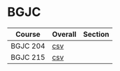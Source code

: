 # BGJC

| Course | Overall | Section |
| ------ | ------- | ------- |
| BGJC 204 | [csv](https://github.com/UCSD-Historical-Enrollment-Data/2024Spring/blob/main/overall/BGJC%20204.csv) |  |
| BGJC 215 | [csv](https://github.com/UCSD-Historical-Enrollment-Data/2024Spring/blob/main/overall/BGJC%20215.csv) |  |
